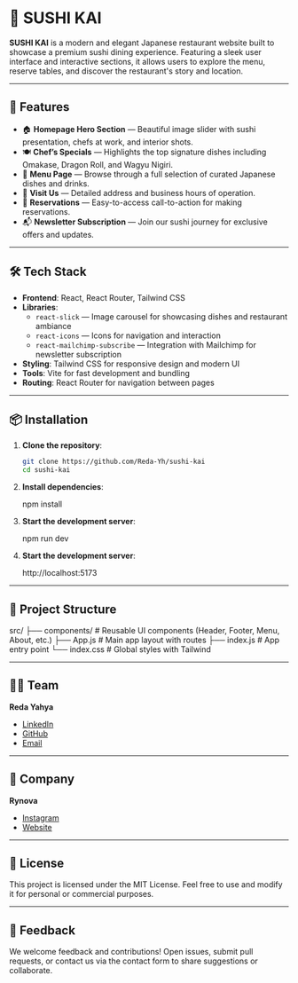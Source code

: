 # 🍣 SUSHI KAI

**SUSHI KAI** is a modern and elegant Japanese restaurant website built to showcase a premium sushi dining experience. Featuring a sleek user interface and interactive sections, it allows users to explore the menu, reserve tables, and discover the restaurant's story and location.

---

## 🚀 Features

- 🏠 **Homepage Hero Section** — Beautiful image slider with sushi presentation, chefs at work, and interior shots.
- 🍽️ **Chef’s Specials** — Highlights the top signature dishes including Omakase, Dragon Roll, and Wagyu Nigiri.
- 📖 **Menu Page** — Browse through a full selection of curated Japanese dishes and drinks.
- 📍 **Visit Us** — Detailed address and business hours of operation.
- 📆 **Reservations** — Easy-to-access call-to-action for making reservations.
- 📬 **Newsletter Subscription** — Join our sushi journey for exclusive offers and updates.

---

## 🛠️ Tech Stack

- **Frontend**: React, React Router, Tailwind CSS
- **Libraries**:
  - `react-slick` — Image carousel for showcasing dishes and restaurant ambiance
  - `react-icons` — Icons for navigation and interaction
  - `react-mailchimp-subscribe` — Integration with Mailchimp for newsletter subscription
- **Styling**: Tailwind CSS for responsive design and modern UI
- **Tools**: Vite for fast development and bundling
- **Routing**: React Router for navigation between pages

---

## 📦 Installation

1. **Clone the repository**:

   ```bash
   git clone https://github.com/Reda-Yh/sushi-kai
   cd sushi-kai
   
2. **Install dependencies**:

   npm install

3. **Start the development server**:

   npm run dev

4. **Start the development server**:

    http://localhost:5173

---

## 📁 Project Structure

src/
├── components/ # Reusable UI components (Header, Footer, Menu, About, etc.)
├── App.js # Main app layout with routes
├── index.js # App entry point
└── index.css # Global styles with Tailwind

---

## 👨‍💻 Team

**Reda Yahya**  
- [LinkedIn](https://www.linkedin.com/in/reda-yahya-920976253/)  
- [GitHub](https://github.com/Reda-Yh)  
- [Email](mailto:redayahyapro@gmail.com)  

---

## 🏢 Company

**Rynova**  
- [Instagram](https://www.instagram.com/rynova_officiel/)  
- [Website](https://rynova.vercel.app/)

---

## 📃 License

This project is licensed under the MIT License. Feel free to use and modify it for personal or commercial purposes.

---

## 💬 Feedback

We welcome feedback and contributions! Open issues, submit pull requests, or contact us via the contact form to share suggestions or collaborate.
